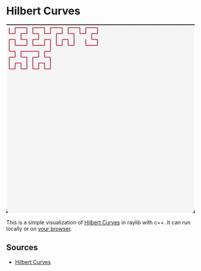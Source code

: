 # Hilbert Curves

<center>

![](./example.gif)

</center>

This is a simple visualization of [Hilbert Curves](https://en.wikipedia.org/wiki/Hilbert_curvee) in raylib with c++. It can run locally or on [your browser](https://bi3mer.github.io/raylib_tests/002_hilbert_curves/).

## Sources

- [Hilbert Curves](https://en.wikipedia.org/wiki/Hilbert_curve)